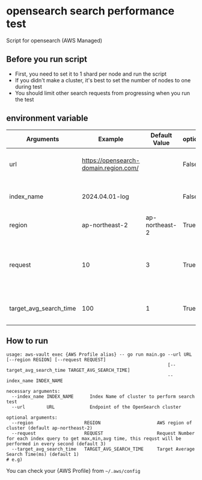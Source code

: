# opensearch search performance test

Script for opensearch (AWS Managed)

## Before you run script

- First, you need to set it to 1 shard per node and run the script
- If you didn't make a cluster, it's best to set the number of nodes to one during test
- You should limit other search requests from progressing when you run the test

## environment variable

| Arguments              | Example                               | Default Value  | optional | Note                                                                      |
| ---------------------- | ------------------------------------- | -------------- | -------- | ------------------------------------------------------------------------- |
| url                    | https://opensearch-domain.region.com/ |                | False    | Endpoint of the OpenSearch cluster                                        |
| index_name             | 2024.04.01-log                        |                | False    | Index Name of cluster to perform search test                              |
| region                 | ap-northeast-2                        | ap-northeast-2 | True     | AWS region of cluster                                                     |
| request                | 10                                    | 3              | True     | Request(every second) Number for each index query to get max,min,avg time |
| target_avg_search_time | 100                                   | 1              | True     | Target Average Search Time(ms)                                            |

## How to run

```shell
usage: aws-vault exec {AWS Profile alias} -- go run main.go --url URL [--region REGION] [--request REQUEST]
                                                            [--target_avg_search_time TARGET_AVG_SEARCH_TIME]
                                                            --index_name INDEX_NAME

necessary arguments:
  --index_name INDEX_NAME      Index Name of cluster to perform search test
  --url        URL             Endpoint of the OpenSearch cluster

optional arguments:
  --region                   REGION                     AWS region of cluster (default ap-northeast-2)
  --request                  REQUEST                    Request Number for each index query to get max,min,avg time, this requst will be performed in every second (default 3)
  --target_avg_search_time   TARGET_AVG_SEARCH_TIME     Target Average Search Time(ms) (default 1)
# e.g)
```

You can check your {AWS Profile} from `~/.aws/config`
